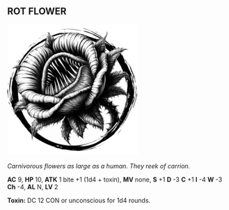 ## ROT FLOWER

![](images/rot-flower.webp)

_Carnivorous flowers as large as a human. They reek of carrion._

**AC** 9, **HP** 10, **ATK** 1 bite +1 (1d4 + toxin), **MV** none, **S** +1 **D** -3 **C** +1 **I** -4 **W** -3 **Ch** -4, **AL** N, **LV** 2

**Toxin:** DC 12 CON or unconscious for 1d4 rounds.

